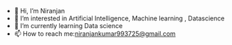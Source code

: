 - 👋 Hi, I’m Niranjan
- 👀 I’m interested in Artificial Intelligence, Machine learning , Datascience
- 🌱 I’m currently learning Data science
- 📫 How to reach me:niranjankumar993725@gmail.com

<!---
niranjan-1/niranjan-1 is a ✨ special ✨ repository because its `README.md` (this file) appears on your GitHub profile.
You can click the Preview link to take a look at your changes.
--->
